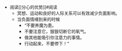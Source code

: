 - 阅读[[分心的优势]]#阅读
	- 冥想、运动和良好的人际关系可以有效减少负面影响。
	- 当负面情绪到来的时候
		- “不要养魔为患。
		- 不要注意它，狠狠切断它的氧气。
		- 做其他能吸引你注意力的事情。
		- 行动起来，不要停下！”